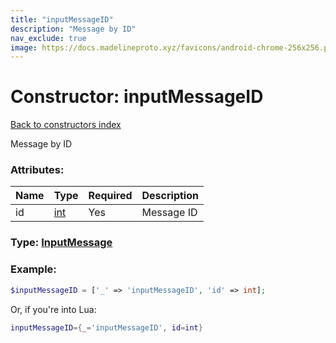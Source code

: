 ```yaml
---
title: "inputMessageID"
description: "Message by ID"
nav_exclude: true
image: https://docs.madelineproto.xyz/favicons/android-chrome-256x256.png
---
```

# Constructor: inputMessageID  
[Back to constructors index](index.md)



Message by ID

### Attributes:

| Name     |    Type       | Required | Description |
|----------|---------------|----------|-------------|
|id|[int](../types/int.md) | Yes|Message ID|



### Type: [InputMessage](../types/InputMessage.md)


### Example:

```php
$inputMessageID = ['_' => 'inputMessageID', 'id' => int];
```  


Or, if you're into Lua:

```lua
inputMessageID={_='inputMessageID', id=int}

```


